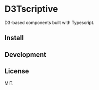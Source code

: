 # D3Tscriptive

D3-based components built with Typescript.

## Install

## Development

## License

MIT.